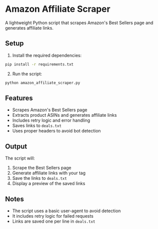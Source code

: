 # Amazon Affiliate Scraper

A lightweight Python script that scrapes Amazon's Best Sellers page and generates affiliate links.

## Setup

1. Install the required dependencies:
```bash
pip install -r requirements.txt
```

2. Run the script:
```bash
python amazon_affiliate_scraper.py
```

## Features

- Scrapes Amazon's Best Sellers page
- Extracts product ASINs and generates affiliate links
- Includes retry logic and error handling
- Saves links to `deals.txt`
- Uses proper headers to avoid bot detection

## Output

The script will:
1. Scrape the Best Sellers page
2. Generate affiliate links with your tag
3. Save the links to `deals.txt`
4. Display a preview of the saved links

## Notes

- The script uses a basic user-agent to avoid detection
- It includes retry logic for failed requests
- Links are saved one per line in `deals.txt` 